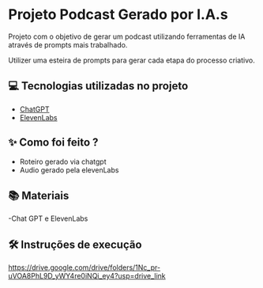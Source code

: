 # Projeto Podcast Gerado por I.A.s

Projeto com o objetivo de gerar um podcast utilizando ferramentas de IA através de prompts mais trabalhado.

Utilizer uma esteira de prompts para gerar cada etapa do processo criativo.

## 💻 Tecnologias utilizadas no projeto

- [ChatGPT](https://chat.openai.com/) 
- [ElevenLabs](https://beta.elevenlabs.io/)

## ✨ Como foi feito ?

- Roteiro gerado via chatgpt
- Audio gerado pela elevenLabs


## 📚 Materiais

-Chat GPT e ElevenLabs


## 🛠️ Instruções de execução


https://drive.google.com/drive/folders/1Nc_pr-uVOA8PhL9D_yWY4re0iNQi_ey4?usp=drive_link
